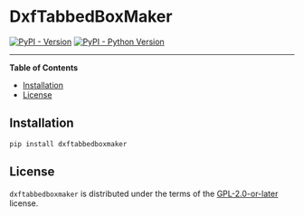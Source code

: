 # DxfTabbedBoxMaker

[![PyPI - Version](https://img.shields.io/pypi/v/dxftabbedboxmaker.svg)](https://pypi.org/project/dxftabbedboxmaker)
[![PyPI - Python Version](https://img.shields.io/pypi/pyversions/dxftabbedboxmaker.svg)](https://pypi.org/project/dxftabbedboxmaker)

-----

**Table of Contents**

- [Installation](#installation)
- [License](#license)

## Installation

```console
pip install dxftabbedboxmaker
```

## License

`dxftabbedboxmaker` is distributed under the terms of the [GPL-2.0-or-later](https://spdx.org/licenses/GPL-2.0-or-later.html) license.
